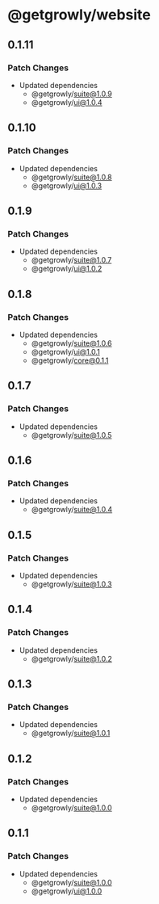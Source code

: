 # @getgrowly/website

## 0.1.11

### Patch Changes

- Updated dependencies
  - @getgrowly/suite@1.0.9
  - @getgrowly/ui@1.0.4

## 0.1.10

### Patch Changes

- Updated dependencies
  - @getgrowly/suite@1.0.8
  - @getgrowly/ui@1.0.3

## 0.1.9

### Patch Changes

- Updated dependencies
  - @getgrowly/suite@1.0.7
  - @getgrowly/ui@1.0.2

## 0.1.8

### Patch Changes

- Updated dependencies
  - @getgrowly/suite@1.0.6
  - @getgrowly/ui@1.0.1
  - @getgrowly/core@0.1.1

## 0.1.7

### Patch Changes

- Updated dependencies
  - @getgrowly/suite@1.0.5

## 0.1.6

### Patch Changes

- Updated dependencies
  - @getgrowly/suite@1.0.4

## 0.1.5

### Patch Changes

- Updated dependencies
  - @getgrowly/suite@1.0.3

## 0.1.4

### Patch Changes

- Updated dependencies
  - @getgrowly/suite@1.0.2

## 0.1.3

### Patch Changes

- Updated dependencies
  - @getgrowly/suite@1.0.1

## 0.1.2

### Patch Changes

- Updated dependencies
  - @getgrowly/suite@1.0.0

## 0.1.1

### Patch Changes

- Updated dependencies
  - @getgrowly/suite@1.0.0
  - @getgrowly/ui@1.0.0
